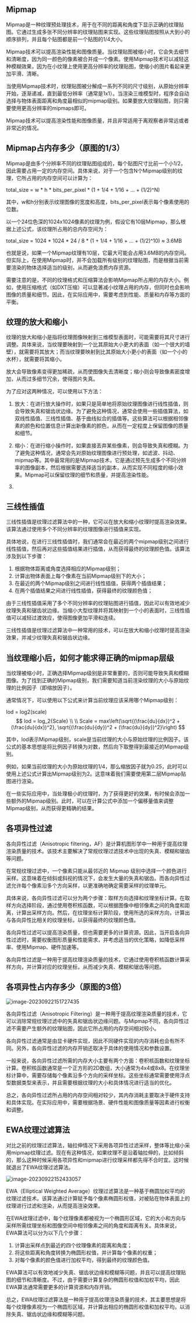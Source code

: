 ## Mipmap

Mipmap是一种纹理预处理技术，用于在不同的距离和角度下显示正确的纹理贴图。它通过生成多张不同分辨率的纹理贴图来实现。这些纹理贴图按照从大到小的顺序排列，并且每个贴图都是前一个贴图的1/4大小。

Mipmap技术可以提高渲染性能和图像质量。当纹理贴图被缩小时，它会失去细节和清晰度，因为同一颜色的像素被合并成一个像素。使用Mipmap技术可以减轻这种模糊效果，因为在小纹理上使用更高分辨率的纹理贴图，使缩小的图片看起来更加平滑、清晰。

当使用Mipmap技术时，纹理贴图被分解成一系列不同的尺寸级别，从原始分辨率开始，逐渐递减，直到最低分辨率（通常是1x1）。当渲染三维模型时，程序会自动选择与物体表面距离和角度最相似的mipmap级别。如果要放大纹理贴图，则只需要使用更高分辨率的mipmaps即可。

Mipmap技术可以提高渲染性能和图像质量，并且非常适用于离观察者非常远或者非常近的情况。

## Mipmap占内存多少（原图的1/3）

Mipmap是由多个分辨率不同的纹理贴图组成的，每个贴图尺寸比前一个小1/2，因此需要占用一定的内存空间。具体来说，对于一个包含N个Mipmap级别的纹理，它所占用的内存空间可以计算为：

total_size = w * h * bits_per_pixel * (1 + 1/4 + 1/16 + ... + (1/2)^N)

其中，w和h分别表示纹理图像的宽度和高度，bits_per_pixel表示每个像素使用的位数。

以一个24位色深的1024x1024像素的纹理为例，假设它有10层Mipmap，那么根据上述公式，该纹理所占用的总内存空间为：

total_size = 1024 * 1024 * 24 / 8 * (1 + 1/4 + 1/16 + ... + (1/2)^10) ≈ 3.6MB

也就是说，如果一个Mipmap纹理有10层，它最大可能会占用3.6MB的内存空间。但实际上，在使用Mipmap时，并不会加载所有级别的纹理贴图，而是根据当前需要渲染的物体选择适当的级别，从而避免浪费内存资源。

需要注意的是，不同的纹理格式和压缩算法会影响Mipmap所占用的内存大小。例如，使用压缩格式（如DXT压缩）可以显著减小纹理占用的内存，但同时也会影响图像的质量和细节。因此，在实际应用中，需要考虑到性能、质量和内存等方面的平衡。



## 纹理的放大和缩小

纹理的放大和缩小是指将纹理图像映射到三维模型表面时，可能需要将其尺寸进行调整。具体来说，当纹理要映射到一个比其原始大小更大的表面（如一个很大的墙壁），就需要将其放大；而当纹理要映射到比其原始大小更小的表面（如一个小的水杯），就需要将其缩小。

放大会导致像素变得更加稀疏，从而使图像失去清晰度；缩小则会导致像素密度增加，从而过多细节冗余，使得图片失真。

为了应对这两种情况，可以使用以下方法：

1. 放大：在进行放大操作时，如果只是简单地将原始纹理图像进行线性插值，则会导致失真和锯齿状边缘。为了避免这种情况，通常会使用一些插值算法，如双线性插值、三线性插值、基于曲线拟合的插值等。这些算法可以根据相邻像素的颜色和位置信息计算出新像素的颜色，从而在一定程度上保留图像的质量和细节。

2. 缩小：在进行缩小操作时，如果直接丢弃某些像素，则会导致失真和模糊。为了避免这种情况，通常会先对原始纹理图像进行预处理，如滤波、抖动、mipmap等。其中最常用的是Mipmap技术，它是通过预先生成多个不同分辨率的图像副本，然后根据需要选择适当的副本，从而实现不同程度的缩小效果。Mipmap可以保留纹理的细节和质量，并提高渲染性能。

3. 

## 三线性插值

三线性插值是纹理过滤算法中的一种，它可以在放大和缩小纹理时提高渲染效果。该算法通过使用多个不同分辨率的纹理图像进行插值来实现。

具体地说，在进行三线性插值时，我们通常会在最近的两个mipmap级别之间进行线性插值，然后再对这些插值结果进行插值，从而获得最终的纹理颜色值。该算法涉及到以下步骤：

1. 根据物体距离或角度选择相应的Mipmap级别；
2. 计算出物体表面上每个像素在当前Mipmap级别下的大小；
3. 在最近的两个Mipmap级别之间进行线性插值，获得两个插值结果；
4. 在两个插值结果之间进行线性插值，获得最终的纹理颜色值；

由于三线性插值采用了多个不同分辨率的纹理贴图进行插值，因此可以有效地减少纹理失真和锯齿状边缘。当缩小大型纹理并将其映射到一个小的表面时，三线性插值可以减轻过渡效应，使得图像更加平滑和连续。

三线性插值是纹理过滤算法中一种常用的技术，可以在放大和缩小纹理时提高渲染效果，并减少纹理失真和锯齿状边缘。



## 当纹理缩小后，如何才能求得正确的mipmap层级

当纹理被缩小时，正确选择Mipmap级别是非常重要的，否则可能导致失真和模糊图像。为了找到正确的Mipmap级别，我们需要知道当前渲染纹理的大小与原始纹理的比例因子（即缩放因子）。

通常情况下，可以使用以下公式来计算当前纹理应该采用哪个Mipmap级别：

lod = log2(scale)
$$
lod = log_2{Scale}
\\ \\
Scale = max\left(\sqrt{(\frac{du}{dx})^2 + (\frac{du}{dx})^2}, \sqrt{(\frac{du}{dy})^2 + (\frac{du}{dy})^2}\right)
$$


其中，lod表示Mipmap级别，scale是当前纹理的大小与原始纹理的比例因子。该公式的基本思想是将比例因子转换为对数，然后向下取整得到最接近的Mipmap级别。

例如，如果当前纹理的大小为原始纹理的1/4，那么缩放因子就为0.25，此时可以使用上述公式计算出Mipmap级别为2。这意味着我们需要使用第二层Mipmap贴图进行渲染。

在一些实际应用中，当处理极小的纹理时，为了获得更好的效果，有时候会添加一些额外的Mipmap级别。此时，可以在计算公式中添加一个偏移量值来调整Mipmap级别，从而获得更精确的结果。



## 各项异性过滤

各向异性过滤（Anisotropic filtering，AF）是计算机图形学中一种用于提高纹理渲染质量的技术。该技术主要解决了常规纹理过滤技术中出现的失真、模糊和锯齿等问题。

在常规纹理过滤中，一个像素只能从最邻近的 Mipmap 级别中选择一个颜色进行采样。这意味着在倾斜或斜视的情况下，会发生大量的失真和锯齿。而各向异性过滤允许每个像素沿多个方向采样，以更准确地确定需要采样的纹理单元。

具体来说，各向异性过滤可以分为两个步骤：取样方向选择和纹理坐标计算。在取样方向选择阶段，通过使用卷积核函数，可以根据图像中相邻像素之间的角度和距离，计算出采样方向。然后，在纹理坐标计算阶段，使用所选的采样方向，计算出与各向异性比相关的纹理坐标，以获得最终的纹理颜色值。

各向异性过滤可以提高渲染质量，但也需要更多的计算资源。因此，当开启各向异性过滤时，需要权衡图形质量和性能需求，并考虑适当的优化策略，如降低采样率、使用Mipmap、硬件加速等。

各向异性过滤是一种用于提高纹理渲染质量的技术，它通过使用卷积核函数计算采样方向，并计算对应的纹理坐标，从而减少失真、模糊和锯齿等问题。



## 各项异性占内存多少（原图的3倍）

![image-20230922151727435](.\image-20230922151727435.png)

各向异性过滤（Anisotropic Filtering）是一种用于提高纹理渲染质量的技术，它可以消除常规纹理过滤中的失真和锯齿状边缘问题。与Mipmap不同，各向异性过滤不需要产生额外的纹理贴图，因此它所占用的内存空间相对较小。

各向异性过滤通常是由显卡硬件实现，因此不同硬件实现的内存消耗也会有所不同。另外，各向异性过滤的内存开销还取决于具体的使用情况和参数设置。

一般来说，各向异性过滤所需的内存大小主要有两个方面：卷积核函数和纹理坐标计算。卷积核函数通常是一个正方形的2D数组，大小通常为4x4或8x8。在纹理坐标计算中，需要存储每个像素沿多个方向的采样坐标。这些坐标通常需要使用浮点型数据类型来表示，并且需要根据纹理的大小和具体情况进行适当的优化。

总之，各向异性过滤所占用的内存空间相对较少，其内存消耗主要取决于硬件支持和具体实现。在实际应用中，需要根据场景、硬件性能和图像质量等因素进行权衡和调整。

## EWA纹理过滤算法

对比之前的纹理过滤算法，轴拉伸情况下采用各项异性过滤采样，整体等比缩小采用mipmap纹理过滤。现在有这种情况，如果纹理不是沿着轴拉伸的，比如倾斜的，那么这种时候采用各项异性和mipmap进行纹理采样都先得不合时宜。这时候就退出了EWA纹理过滤算法。

![image-20230922152433057](.\image-20230922152433057.png)

EWA（Elliptical Weighted Average）纹理过滤算法是一种基于椭圆加权平均的纹理过滤技术。该算法通过计算赋予每个像素椭圆形权值，对被贴在物体表面上的纹理进行过滤和渲染，从而提高渲染效果。

在EWA纹理过滤中，每个纹理像素都被视为一个椭圆形区域，它的大小和方向与采样所需纹理坐标和图像空间中相邻像素之间的角度和距离有关。具体来说，EWA算法可以分为以下几个步骤：

1. 计算出采样点到最近的四个纹理像素的距离和角度；
2. 将这些距离和角度转换为椭圆形权值，并计算每个像素的权重；
3. 对每个像素的颜色值进行加权平均，得到最终的纹理颜色值。

EWA算法可以有效地减少失真、锯齿状边缘和模糊等问题，并且可以提高纹理贴图的细节和清晰度。不过，由于需要计算复杂的椭圆形权值和加权平均，因此EWA算法通常需要更多的计算资源和内存开销。

总之，EWA纹理过滤算法是一种用于提高纹理渲染质量的技术，其主要思想是将每个纹理像素视为一个椭圆形区域，并计算出相应的椭圆形权值和加权平均，以消除失真、锯齿状边缘和模糊等问题。

